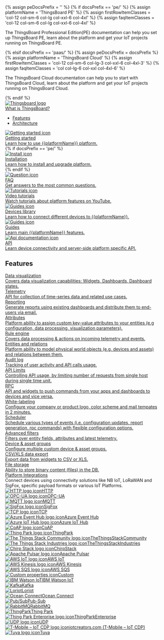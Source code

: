 {% assign peDocsPrefix = '' %}
{% if docsPrefix == 'pe/' %}
{% assign platformName = 'ThingsBoard PE' %}
{% assign firstRowItemClasses = 'col-12 col-sm-6 col-lg col-xxl-6 col-4xl' %}
{% assign faqItemClasses = 'col-12 col-sm-6 col-lg col-xxl-6 col-4xl' %}
<p>The ThingsBoard Professional Edition(PE) documentation can help you set up ThingsBoard PE, learn about the platform and get your IoT projects running on ThingsBoard PE.</p>
{% elsif docsPrefix == 'paas/' %}
{% assign peDocsPrefix = docsPrefix %}
{% assign platformName = 'ThingsBoard Cloud' %}
{% assign firstRowItemClasses = 'col-12 col-sm-6 col-lg-3 col-xxl-6 col-4xl-3' %}
{% assign faqItemClasses = 'col col-lg-6 col-xxl col-4xl-6' %}
<p>The ThingsBoard Cloud documentation can help you to start with ThingsBoard Cloud, learn about the platform and get your IoT projects running on ThingsBoard Cloud.</p>
{% endif %}

<div class="doc-features row mt-4">
    <div class="{{firstRowItemClasses}} mb-4">
        <a class="feature-card" href="/docs/{{docsPrefix}}getting-started-guides/what-is-thingsboard/">
            <img class="feature-logo" src="https://img.thingsboard.io/feature-logo/thingsboard-logo.svg" alt="Thingsboard logo">
            <div class="feature-title">What is ThingsBoard?</div>
            <div class="feature-text">
                <ul>
                    <li>Features</li>
                    <li>Architecture</li>
                </ul>
            </div>
        </a>
    </div>
    <div class="{{firstRowItemClasses}} mb-4">
        <a class="feature-card" href="/docs/{{docsPrefix}}getting-started-guides/helloworld/">
            <img class="feature-logo" src="https://img.thingsboard.io/feature-logo/getting-started.svg" alt="Getting started icon">
            <div class="feature-title">Getting started</div>
            <div class="feature-text">
                Learn how to use {{platformName}} platform.
            </div>
        </a>
    </div>
{% if docsPrefix == 'pe/' %}
    <div class="{{firstRowItemClasses}} mb-4">
        <a class="feature-card" href="/docs/user-guide/install/pe/installation-options/">
            <img class="feature-logo" src="https://img.thingsboard.io/feature-logo/install.svg" alt="Install icon">
            <div class="feature-title">Installation</div>
            <div class="feature-text">
                Learn how to install and upgrade platform.
            </div>
        </a>
    </div>
{% endif %}
    <div class="{{faqItemClasses}} mb-4">
        <a class="feature-card" href="/docs/{{docsPrefix}}faq/">
            <img class="feature-logo" src="https://img.thingsboard.io/feature-logo/faq.svg" alt="Question icon">
            <div class="feature-title">FAQ</div>
            <div class="feature-text">
                Get answers to the most common questions.
            </div>
        </a>
    </div>
    <div class="w-100"></div>
    <div class="col-12 col-sm-6 col-lg-3 col-xxl-6 col-4xl-3 mb-4">
        <a class="feature-card" href="https://www.youtube.com/channel/UCDb9fsV-YR4JmnipAMGsVAQ/videos">
            <img class="feature-logo" src="https://img.thingsboard.io/feature-logo/tutorials.svg" alt="Tutorials icon">
            <div class="feature-title">Video tutorials</div>
            <div class="feature-text">
                Watch tutorials about platform features on YouTube.
            </div>
        </a>
    </div>
    <div class="col-12 col-sm-6 col-lg-3 col-xxl-6 col-4xl-3 mb-4">
        <a class="feature-card" href="/docs/{{docsPrefix}}devices-library/">
            <img class="feature-logo" src="https://img.thingsboard.io/feature-logo/guides.svg" alt="Guides icon">
            <div class="feature-title">Devices library</div>
            <div class="feature-text">
                Learn how to connect different devices to {{platformName}}.
            </div>
        </a>
    </div>
    <div class="col-12 col-sm-6 col-lg-3 col-xxl-6 col-4xl-3 mb-4">
        <a class="feature-card" href="/docs/{{docsPrefix}}guides/">
            <img class="feature-logo" src="https://img.thingsboard.io/feature-logo/guides.svg" alt="Guides icon">
            <div class="feature-title">Guides</div>
            <div class="feature-text">
                Learn main {{platformName}} features.
            </div>
        </a>
    </div>
    <div class="col-12 col-sm-6 col-lg-3 col-xxl-6 col-4xl-3 mb-4">
        <a class="feature-card" href="/docs/{{docsPrefix}}api/">
            <img class="feature-logo" src="https://img.thingsboard.io/feature-logo/api.svg" alt="Api documentation icon">
            <div class="feature-title">API</div>
            <div class="feature-text">
                Learn device connectivity and server-side platform specific API.
            </div>
        </a>
    </div>
</div>

<h2 id="features">Features</h2>

<div class="doc-features row mt-4">
    <div class="col-12 col-sm-6 col-lg-4 col-xxl-6 col-4xl-4 mb-4">
        <a class="feature-card" href="/docs/{{docsPrefix}}guides/#AnchorIDDataVisualization">
            <div class="feature-title">Data visualization</div>
            <div class="feature-text">
                Covers data visualization capabilities: Widgets, Dashboards, Dashboard states.
            </div>
        </a>
    </div>
    <div class="col-12 col-sm-6 col-lg-4 col-xxl-6 col-4xl-4 mb-4">
        <a class="feature-card" href="/docs/{{docsPrefix}}user-guide/telemetry/">
            <div class="feature-title">Telemetry</div>
            <div class="feature-text">
                API for collection of time-series data and related use cases.
            </div>
        </a>
    </div>
    <div class="col-12 col-sm-6 col-lg-4 col-xxl-6 col-4xl-4 mb-4">
        <a class="feature-card" href="/docs/{{peDocsPrefix}}user-guide/reporting/">
            <div class="feature-title">Reporting</div>
            <div class="feature-text">
                Generate reports using existing dashboards and distribute them to end-users via email.
            </div>
        </a>
    </div>
    <div class="col-12 col-sm-6 col-lg-4 col-xxl-6 col-4xl-4 mb-4">
        <a class="feature-card" href="/docs/{{docsPrefix}}user-guide/attributes/">
            <div class="feature-title">Attributes</div>
            <div class="feature-text">
                Platform ability to assign custom key-value attributes to your entities (e.g configuration, data processing, visualization parameters).
            </div>
        </a>
    </div>
    <div class="col-12 col-sm-6 col-lg-4 col-xxl-6 col-4xl-4 mb-4">
        <a class="feature-card" href="/docs/{{docsPrefix}}user-guide/rule-engine-2-0/re-getting-started/">
            <div class="feature-title">Rule engine</div>
            <div class="feature-text">
                Covers data processing & actions on incoming telemetry and events.
            </div>
        </a>
    </div>
    <div class="col-12 col-sm-6 col-lg-4 col-xxl-6 col-4xl-4 mb-4">
        <a class="feature-card" href="/docs/{{docsPrefix}}user-guide/entities-and-relations/">
            <div class="feature-title">Entities and relations</div>
            <div class="feature-text">
                Platform ability to model physical world objects (e.g. devices and assets) and relations between them.
            </div>
        </a>
    </div>
    <div class="col-12 col-sm-6 col-lg-4 col-xxl-6 col-4xl-4 mb-4">
        <a class="feature-card" href="/docs/{{docsPrefix}}user-guide/audit-log/">
            <div class="feature-title">Audit log</div>
            <div class="feature-text">
                Tracking of user activity and API calls usage.
            </div>
        </a>
    </div>
    <div class="col-12 col-sm-6 col-lg-4 col-xxl-6 col-4xl-4 mb-4">
        <a class="feature-card" href="/docs/{{docsPrefix}}user-guide/api-limits/">
            <div class="feature-title">API Limits</div>
            <div class="feature-text">
                Controlling API usage, by limiting number of requests from single host during single time unit.
            </div>
        </a>
    </div>
    <div class="col-12 col-sm-6 col-lg-4 col-xxl-6 col-4xl-4 mb-4">
        <a class="feature-card" href="/docs/{{docsPrefix}}user-guide/rpc/">
            <div class="feature-title">RPC</div>
            <div class="feature-text">
                API and widgets to push commands from your apps and dashboards to devices and vice versa.
            </div>
        </a>
    </div>
    <div class="col-12 col-sm-6 col-lg-4 col-xxl-6 col-4xl-4 mb-4">
        <a class="feature-card" href="/docs/{{peDocsPrefix}}user-guide/white-labeling/">
            <div class="feature-title">White-labeling</div>
            <div class="feature-text">
                Configure your company or product logo, color scheme and mail tempates in 2 minutes.
            </div>
        </a>
    </div>
    <div class="col-12 col-sm-6 col-lg-4 col-xxl-6 col-4xl-4 mb-4">
        <a class="feature-card" href="/docs/{{peDocsPrefix}}user-guide/scheduler/">
            <div class="feature-title">Scheduler</div>
            <div class="feature-text">
                Schedule various types of events (i.e. configuration updates, report generation, rpc commands) with flexible configuration options.
            </div>
        </a>
    </div>
    <div class="col-12 col-sm-6 col-lg-4 col-xxl-6 col-4xl-4 mb-4">
        <a class="feature-card" href="/docs/{{docsPrefix}}user-guide/advanced-filters/">
            <div class="feature-title">Advanced filters</div>
            <div class="feature-text">
                Filters over entity fields, attributes and latest telemetry.
            </div>
        </a>
    </div>
    <div class="col-12 col-sm-6 col-lg-4 col-xxl-6 col-4xl-4 mb-4">
        <a class="feature-card" href="/docs/{{peDocsPrefix}}user-guide/groups/">
            <div class="feature-title">Device & asset groups</div>
            <div class="feature-text">
                Configure multiple custom device & asset groups.
            </div>
        </a>
    </div>
    <div class="col-12 col-sm-6 col-lg-4 col-xxl-6 col-4xl-4 mb-4">
        <a class="feature-card" href="/docs/{{peDocsPrefix}}user-guide/csv-xls-data-export/">
            <div class="feature-title">CSV/XLS data export</div>
            <div class="feature-text">
                Export data from widgets to CSV or XLS.
            </div>
        </a>
    </div>
    <div class="col col-lg-4 col-xxl col-4xl-4 mb-4">
        <a class="feature-card" href="/docs/{{peDocsPrefix}}user-guide/file-storage/">
            <div class="feature-title">File storage</div>
            <div class="feature-text">
                Ability to store binary content (files) in the DB.
            </div>
        </a>
    </div>
    <div class="w-100"></div>
    <div class="col col-lg-8 col-xxl col-4xl-8 mb-4">
        <div class="feature-card">
            <div class="feature-title"><a href="/docs/{{peDocsPrefix}}user-guide/integrations/">Platform Integrations</a></div>
            <div class="feature-text">
                Connect devices using connectivity solutions like NB IoT, LoRaWAN and SigFox, specific payload formats or various IoT Platforms.
            </div>
            <div class="row mt-4">
                <div class="col-12 col-sm-6 mb-4">
                    <a class="feature-card inner" href="/docs/{{peDocsPrefix}}user-guide/integrations/http/">
                        <div class="feature-title"><img class="integration-logo" src="https://img.thingsboard.io/feature-logo/integration/http.svg" alt="HTTP logo icon"><span>HTTP</span></div>
                    </a>
                </div>
                <div class="col-12 col-sm-6 mb-4">
                    <a class="feature-card inner" href="/docs/{{peDocsPrefix}}user-guide/integrations/opc-ua/">
                        <div class="feature-title"><img class="integration-logo" src="https://img.thingsboard.io/feature-logo/integration/opc-ua.svg" alt="OPC-UA logo icon"><span>OPC-UA</span></div>
                    </a>
                </div>
                <div class="col-12 col-sm-6 mb-4">
                    <a class="feature-card inner" href="/docs/{{peDocsPrefix}}user-guide/integrations/mqtt/">
                        <div class="feature-title"><img class="integration-logo" src="https://img.thingsboard.io/feature-logo/integration/mqtt.svg" alt="MQTT logo icon"><span>MQTT</span></div>
                    </a>
                </div>
                <div class="col-12 col-sm-6 mb-4">
                    <a class="feature-card inner" href="/docs/{{peDocsPrefix}}user-guide/integrations/sigfox/">
                        <div class="feature-title"><img class="integration-logo" src="https://img.thingsboard.io/feature-logo/integration/sigfox.svg" alt="SigFox logo icon"><span>SigFox</span></div>
                    </a>
                </div>
                <div class="col-12 col-sm-6 mb-4">
                    <a class="feature-card inner" href="/docs/{{peDocsPrefix}}user-guide/integrations/tcp/">
                        <div class="feature-title"><img class="integration-logo" src="https://img.thingsboard.io/feature-logo/integration/tcp.svg" alt="TCP logo icon"><span>TCP</span></div>
                    </a>
                </div>
                <div class="col-12 col-sm-6 mb-4">
                    <a class="feature-card inner" href="/docs/{{peDocsPrefix}}user-guide/integrations/azure-event-hub/">
                        <div class="feature-title"><img class="integration-logo" src="https://img.thingsboard.io/feature-logo/integration/azure-event-hub.svg" alt="Azure Event Hub logo icon"><span>Azure Event Hub</span></div>
                    </a>
                </div>
                <div class="col-12 col-sm-6 mb-4">
                    <a class="feature-card inner" href="/docs/{{peDocsPrefix}}user-guide/integrations/azure-iot-hub/">
                        <div class="feature-title"><img class="integration-logo" src="https://img.thingsboard.io/feature-logo/integration/azure-iot-hub.svg" alt="Azure IoT Hub logo icon"><span>Azure IoT Hub</span></div>
                    </a>
                </div>
                <div class="col-12 col-sm-6 mb-4">
                    <a class="feature-card inner" href="/docs/{{peDocsPrefix}}user-guide/integrations/coap/">
                        <div class="feature-title"><img class="integration-logo" src="https://img.thingsboard.io/feature-logo/integration/coap.svg" alt="CoAP logo icon"><span>CoAP</span></div>
                    </a>
                </div>
                <div class="col-12 col-sm-6 mb-4">
                    <a class="feature-card inner" href="/docs/{{peDocsPrefix}}user-guide/integrations/thingpark/">
                        <div class="feature-title"><img class="integration-logo" src="https://img.thingsboard.io/feature-logo/integration/thingpark.svg" alt="Thing Park logo icon"><span>ThingPark</span></div>
                    </a>
                </div>
                <div class="col-12 col-sm-6 mb-4">
                    <a class="feature-card inner" href="/docs/{{peDocsPrefix}}user-guide/integrations/ttn/">
                        <div class="feature-title"><img class="integration-logo" src="https://img.thingsboard.io/feature-logo/integration/ttn.svg" alt="The Things Stack Community logo icon"><span>TheThingsStackCommunity</span></div>
                    </a>
                </div>
                <div class="col-12 col-sm-6 mb-4">
                    <a class="feature-card inner" href="/docs/{{peDocsPrefix}}user-guide/integrations/tti/">
                        <div class="feature-title"><img class="integration-logo" src="https://img.thingsboard.io/feature-logo/integration/things-stack-industries.svg" alt="The Things Stack Industries logo icon"><span>TheThingsStackIndustries</span></div>
                    </a>
                </div>
                <div class="col-12 col-sm-6 mb-4">
                    <a class="feature-card inner" href="/docs/{{peDocsPrefix}}user-guide/integrations/chirpstack/">
                        <div class="feature-title"><img class="integration-logo" src="https://img.thingsboard.io/feature-logo/integration/chirpstack.svg" alt="Chirp Stack logo icon"><span>ChirpStack</span></div>
                    </a>
                </div>
                <div class="col-12 col-sm-6 mb-4">
                    <a class="feature-card inner" href="/docs/{{peDocsPrefix}}user-guide/integrations/">
                        <div class="feature-title"><img class="integration-logo" src="https://img.thingsboard.io/feature-logo/integration/apache-pulsar.svg" alt="Apache Pulsar logo icon"><span>Apache Pulsar</span></div>
                    </a>
                </div>
                <div class="col-12 col-sm-6 mb-4">
                    <a class="feature-card inner" href="/docs/{{peDocsPrefix}}user-guide/integrations/aws-iot/">
                        <div class="feature-title"><img class="integration-logo" src="https://img.thingsboard.io/feature-logo/integration/aws-iot.svg" alt="AWS IoT logo icon"><span>AWS IoT</span></div>
                    </a>
                </div>
                <div class="col-12 col-sm-6 mb-4">
                    <a class="feature-card inner" href="/docs/{{peDocsPrefix}}user-guide/integrations/aws-kinesis/">
                        <div class="feature-title"><img class="integration-logo" src="https://img.thingsboard.io/feature-logo/integration/aws-kinesis.svg" alt="AWS Kinesis logo icon"><span>AWS Kinesis</span></div>
                    </a>
                </div>
                <div class="col-12 col-sm-6 mb-4">
                    <a class="feature-card inner" href="/docs/{{peDocsPrefix}}user-guide/integrations/">
                        <div class="feature-title"><img class="integration-logo" src="https://img.thingsboard.io/feature-logo/integration/aws-sqs.svg" alt="AWS SQS logo icon"><span>AWS SQS</span></div>
                    </a>
                </div>
                <div class="col-12 col-sm-6 mb-4">
                    <a class="feature-card inner" href="/docs/{{peDocsPrefix}}user-guide/integrations/">
                        <div class="feature-title"><img class="integration-logo" src="https://img.thingsboard.io/feature-logo/integration/custom.svg" alt="Custom properties icon"><span>Custom</span></div>
                    </a>
                </div>
                <div class="col-12 col-sm-6 mb-4">
                    <a class="feature-card inner" href="/docs/{{peDocsPrefix}}user-guide/integrations/ibm-watson-iot/">
                        <div class="feature-title"><img class="integration-logo" src="https://img.thingsboard.io/feature-logo/integration/ibm-watson-iot.svg" alt="IBM Watson IoT"><span>IBM Watson IoT</span></div>
                    </a>
                </div>
                <div class="col-12 col-sm-6 mb-4">
                    <a class="feature-card inner" href="/docs/{{peDocsPrefix}}user-guide/integrations/kafka/">
                        <div class="feature-title"><img class="integration-logo" src="https://img.thingsboard.io/feature-logo/integration/kafka.svg" alt="Kafka"><span>Kafka</span></div>
                    </a>
                </div>
                <div class="col-12 col-sm-6 mb-4">
                    <a class="feature-card inner" href="/docs/{{peDocsPrefix}}user-guide/integrations/loriot/">
                        <div class="feature-title"><img class="integration-logo" src="https://img.thingsboard.io/feature-logo/integration/loriot.svg" alt="Loriot"><span>Loriot</span></div>
                    </a>
                </div>
                <div class="col-12 col-sm-6 mb-4">
                    <a class="feature-card inner" href="/docs/{{peDocsPrefix}}user-guide/integrations/ocean-connect/">
                        <div class="feature-title"><img class="integration-logo" src="https://img.thingsboard.io/feature-logo/integration/ocean-connect.svg" alt="Ocean Connect"><span>Ocean Connect</span></div>
                    </a>
                </div>
                <div class="col-12 col-sm-6 mb-4">
                    <a class="feature-card inner" href="/docs/{{peDocsPrefix}}user-guide/integrations/">
                        <div class="feature-title"><img class="integration-logo" src="https://img.thingsboard.io/feature-logo/integration/pub-sub.svg" alt="Pub/Sub"><span>Pub-Sub</span></div>
                    </a>
                </div>
                <div class="col-12 col-sm-6 mb-4">
                    <a class="feature-card inner" href="/docs/{{peDocsPrefix}}user-guide/integrations/">
                        <div class="feature-title"><img class="integration-logo" src="https://img.thingsboard.io/feature-logo/integration/rabbitmq.svg" alt="RabbitMQ"><span>RabbitMQ</span></div>
                    </a>
                </div>
                <div class="col-12 col-sm-6 mb-4">
                    <a class="feature-card inner" href="/docs/{{peDocsPrefix}}user-guide/integrations/thingpark/">
                        <div class="feature-title"><img class="integration-logo" src="https://img.thingsboard.io/feature-logo/integration/thingpark.svg" alt="ThingPark"><span>Thing Park</span></div>
                    </a>
                </div>
                <div class="col-12 col-sm-6 mb-4">
                    <a class="feature-card inner" href="/docs/{{peDocsPrefix}}user-guide/integrations/">
                        <div class="feature-title"><img class="integration-logo" src="https://img.thingsboard.io/feature-logo/integration/thingpark-enterprise.svg" alt="Thing Park Enterprise logo icon"><span>ThingParkEnterprise</span></div>
                    </a>
                </div>
                <div class="col-12 col-sm-6 mb-4">
                    <a class="feature-card inner" href="/docs/{{peDocsPrefix}}user-guide/integrations/udp/">
                        <div class="feature-title"><img class="integration-logo" src="https://img.thingsboard.io/feature-logo/integration/udp.svg" alt="UDP logo icon"><span>UDP</span></div>
                    </a>
                </div>
                <div class="col-12 col-sm-6 mb-4">
                    <a class="feature-card inner" href="/docs/{{peDocsPrefix}}user-guide/integrations/">
                        <div class="feature-title"><img class="integration-logo" src="https://img.thingsboard.io/feature-logo/integration/iotcreators.com.svg" alt="T-Mobile – IoT CDP logo icon"><span>iotcreators.com (T-Mobile – IoT CDP)</span></div>
                    </a>
                </div>
                <div class="col-12 col-sm-6 mb-4">
                    <a class="feature-card inner" href="/docs/{{peDocsPrefix}}user-guide/integrations/tuya/">
                        <div class="feature-title"><img class="integration-logo" src="https://img.thingsboard.io/feature-logo/integration/tuya.svg" alt="Tuya logo icon"><span>Tuya</span></div>
                    </a>
                </div>
            </div>
        </div>
    </div>
</div>
